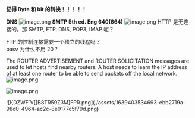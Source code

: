 **记得 Byte 和 bit 的转换！！！！！**

**DNS**
![image.png](./assets/1638465878895-2e61f974-4e65-4424-bcc2-1ee9bea91d6b.png)
**SMTP 5th ed. Eng 640(664)**
![image.png](./assets/1638474797435-34798977-114a-4bb0-b428-8a348c63062b.png)
HTTP 是无连接的。那 SMTP, FTP, DNS, POP3, IMAP 呢？

FTP 的控制连接需要一个独立的线程吗？<br />pasv 为什么不用 20？

The ROUTER ADVERTISEMENT and ROUTER SOLICITATION messages are used to let hosts find nearby routers. A host needs to learn the IP address of at least one router to be able to send packets off the local network.  
![image.png](./assets/1638539809441-1f6b03da-4f7a-4198-944e-ef92d3b87e01.png)

![image.png](./assets/1639387907223-88bdbbf7-b257-4dfc-b2ea-f5cdd0be3159.png)

![I{DZWF`V[]B8TR59Z3M]FPR.png](./assets/1639403534693-ebb2719a-98c0-4964-ac2c-8e9177c5f79d.png)
